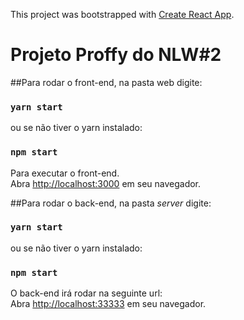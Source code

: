 This project was bootstrapped with [Create React App](https://github.com/facebook/create-react-app).

# Projeto Proffy do NLW#2

##Para rodar o front-end, na pasta web digite:

### `yarn start`

ou se não tiver o yarn instalado:

### `npm start`

Para executar o front-end.<br />
Abra [http://localhost:3000](http://localhost:3000) em seu navegador.


##Para rodar o back-end, na pasta _server_ digite:

### `yarn start`

ou se não tiver o yarn instalado:

### `npm start`

O back-end irá rodar na seguinte url:<br />
Abra [http://localhost:33333](http://localhost:3333) em seu navegador.

